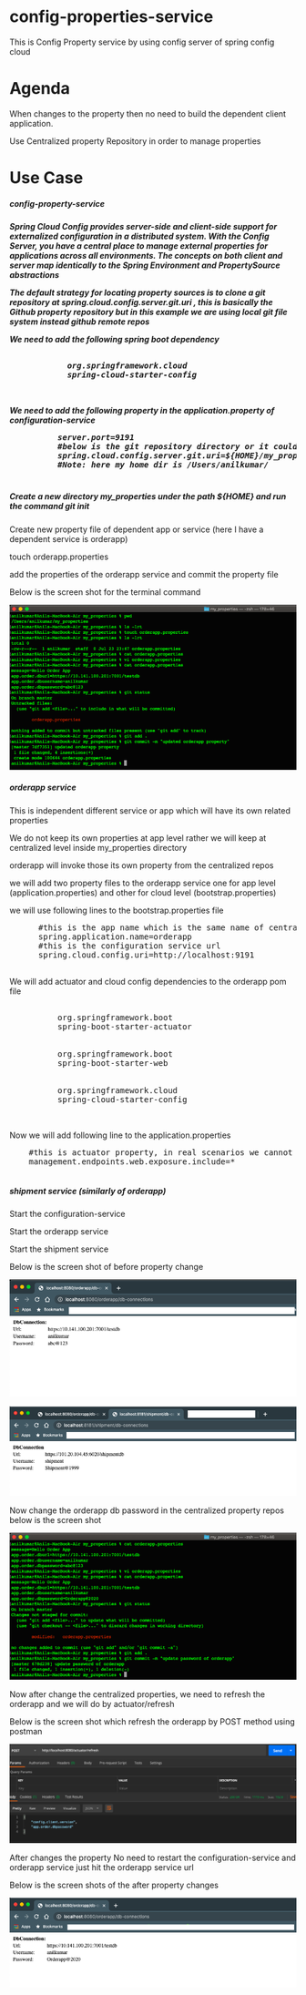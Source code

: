 # config-properties-service
This is Config Property service by using config server of spring config cloud

# Agenda
When changes to the property then no need to build the dependent client application.
<p>Use Centralized property Repository in order to manage properties</p>

# Use Case
<h5>config-property-service<h5>
<p> Spring Cloud Config provides server-side and client-side support for externalized configuration in a distributed system. With the Config Server, you have a central place to manage external properties for applications across all environments. The concepts on both client and server map identically to the Spring Environment and PropertySource abstractions</p>
<p>The default strategy for locating property sources is to clone a git repository at spring.cloud.config.server.git.uri , this is basically the Github property repository but in this example we are using local git file system instead github remote repos</p>

<p>We need to add the following spring boot dependency<p>
 <pre>
          <dependency>
            <groupId>org.springframework.cloud</groupId>
            <artifactId>spring-cloud-starter-config</artifactId>
          </dependency>
 </pre>
 <p> We need to add the following property in the application.property of configuration-service</p>
 <pre>
          server.port=9191
          #below is the git repository directory or it could be github repos url
          spring.cloud.config.server.git.uri=${HOME}/my_properties
          #Note: here my home dir is /Users/anilkumar/
 </pre>
 <h5> Create a new directory my_properties under the path ${HOME} and run the command git init </h5>
 <p>Create new property file of dependent app or service (here I have a dependent service is orderapp)</p>
 <p>touch orderapp.properties</p>
 <p>add the properties of the orderapp service and commit the property file</p>
 <p>Below is the screen shot for the terminal command</p>
 
 ![alt tag](https://github.com/sendkumaranil/config-properties-service/blob/master/property-repos-terminal.png)
 
 <h5>orderapp service</h5>
 <p>This is independent different service or app which will have its own related properties</p>
 <p>We do not keep its own properties at app level rather we will keep at centralized level inside my_properties directory</p>
 <p>orderapp will invoke those its own property from the centralized repos</p>
 <p>we will add two property files to the orderapp service one for app level (application.properties) and other for cloud level (bootstrap.properties)</p>
 <p>we will use following lines to the bootstrap.properties file</p>
 <pre>
      #this is the app name which is the same name of centralized property name
      spring.application.name=orderapp
      #this is the configuration service url
      spring.cloud.config.uri=http://localhost:9191
 </pre>
 <p>We will add actuator and cloud config dependencies to the orderapp pom file</p>
 <pre>
        <dependency>
          <groupId>org.springframework.boot</groupId>
          <artifactId>spring-boot-starter-actuator</artifactId>
        </dependency>
        <dependency>
          <groupId>org.springframework.boot</groupId>
          <artifactId>spring-boot-starter-web</artifactId>
        </dependency>
        <dependency>
          <groupId>org.springframework.cloud</groupId>
          <artifactId>spring-cloud-starter-config</artifactId>
        </dependency>
 </pre>
 <p>Now we will add following line to the application.properties</p>
 <pre>
    #this is actuator property, in real scenarios we cannot provide * here for security reason
    management.endpoints.web.exposure.include=*
 </pre>
 
 <h5>shipment service (similarly of orderapp)</h5>
 
 <p>Start the configuration-service </p>
 <p>Start the orderapp service</p>
 <p>Start the shipment service</p>
 
 <p>Below is the screen shot of before property change</p>
 
 ![alt tag](https://github.com/sendkumaranil/config-properties-service/blob/master/order-app-dbconnections-beforechange.png)
 
 ![alt tag](https://github.com/sendkumaranil/config-properties-service/blob/master/shipment-url.png)
 
 <p>Now change the orderapp db password in the centralized property repos below is the screen shot</p>
 
 ![alt tag](https://github.com/sendkumaranil/config-properties-service/blob/master/change-orderapp-dbpassword.png)
 
 <p>Now after change the centralized properties, we need to refresh the orderapp and we will do by actuator/refresh</p>
 <p>Below is the screen shot which refresh the orderapp by POST method using postman</p>
 
 ![alt tag](https://github.com/sendkumaranil/config-properties-service/blob/master/refresh-orderapp-by-POST-postman.png)
 
 <p>After changes the property No need to restart the configuration-service and orderapp service just hit the orderapp service url</p>
 <p>Below is the screen shots of the after property changes</p>
 
 ![alt tag](https://github.com/sendkumaranil/config-properties-service/blob/master/after-password-change.png)
 
 

